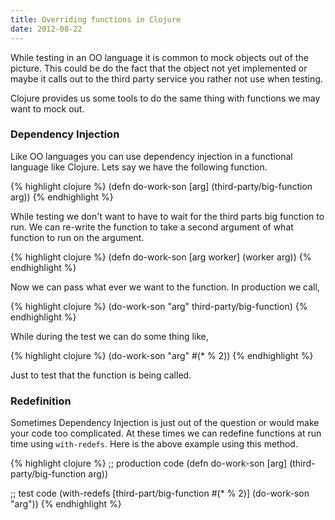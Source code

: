 ```yaml
---
title: Overriding functions in Clojure
date: 2012-08-22
---
```

While testing in an OO language it is common to mock objects out of the
picture.  This could be do the fact that the object not yet implemented or
maybe it calls out to the third party service you rather not use when testing.

Clojure provides us some tools to do the same thing with functions we may want
to mock out.

### Dependency Injection

Like OO languages you can use dependency injection in a functional language like
Clojure. Lets say we have the following function.

{% highlight clojure %}
(defn do-work-son [arg]
  (third-party/big-function arg))
{% endhighlight %}

While testing we don't want to have to wait for the third parts big function to
run. We can re-write the function to take a second argument of what function to
run on the argument.

{% highlight clojure %}
(defn do-work-son [arg worker]
  (worker arg))
{% endhighlight %}

Now we can pass what ever we want to the function.  In production we call,

{% highlight clojure %}
(do-work-son "arg" third-party/big-function) 
{% endhighlight %}

While during the test we can do some thing like,

{% highlight clojure %}
(do-work-son "arg" #(* % 2))
{% endhighlight %}

Just to test that the function is being called.

### Redefinition

Sometimes Dependency Injection is just out of the question or would make your
code too complicated.  At these times we can redefine functions at run time
using `with-redefs`.  Here is the above example using this method.

{% highlight clojure %}
;; production code
(defn do-work-son [arg]
  (third-party/big-function arg))

;; test code
(with-redefs [third-part/big-function #(* % 2)]
  (do-work-son "arg"))
{% endhighlight %}
